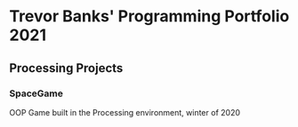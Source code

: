 # Trevor Banks' Programming Portfolio 2021

## Processing Projects

### SpaceGame
OOP Game built in the Processing environment, winter of 2020
